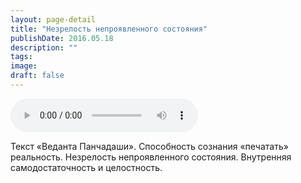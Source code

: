 ```yaml
---
layout: page-detail
title: "Незрелость непроявленного состояния"
publishDate: 2016.05.18
description: ""
tags:
image:
draft: false
---
```


<audio title="2016.05.18 - Незрелость непроявленного состояния.mp3" src="https://filer-api.advayta.org/v1.0/public/files/75118" controls=""></audio>

 Текст «Веданта Панчадаши». Способность сознания «печатать» реальность. Незрелость непроявленного состояния. Внутренняя самодостаточность и целостность. 

  
